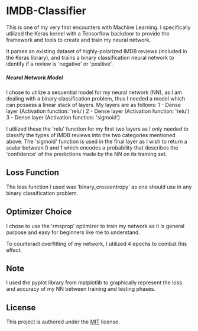 # IMDB-Classifier
This is one of my very first encounters with Machine Learning. I specifically utilized the Keras kernel with a Tensorflow backdoor to provide the framework and tools to create and train my neural network. 

It parses an existing dataset of highly-polarized IMDB reviews (included in the Keras library), and trains a binary classification neural network to identify if a review is 'negative' or 'positive'. 

##### Neural Network Model
I chose to utilize a sequential model for my neural network (NN), as I am dealing with a binary classification problem, thus I needed a model which can possess a linear stack of layers. 
My layers are as follows: 
1 - Dense layer (Activation function: 'relu')
2 - Dense layer (Activation function: 'relu')
3 - Dense layer (Activation function: 'sigmoid')

I utilized these the 'relu' function for my first two layers as I only needed to classify the types of IMDB reviews into the two categories mentioned above. The 'sigmoid' function is used in the final layer as I wish to return a scalar between 0 and 1 which encodes a probability that describes the 'confidence' of the predictions made by the NN on its training set.

## Loss Function
The loss function I used was 'binary_crossentropy' as one should use in any binary classification problem.

## Optimizer Choice
I chose to use the 'rmsprop' optimizer to train my network as it is general purpose and easy for beginners like me to understand.

To counteract overfitting of my network, I utilized 4 epochs to combat this effect. 

## Note
I used the pyplot library from matplotlib to graphically represent the loss and accuracy of my NN between training and testing phases.

## License
This project is authored under the [MIT](https://choosealicense.com/licenses/mit/) license.
